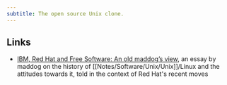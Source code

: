 ```yaml
---
subtitle: The open source Unix clone.
---
```

## Links

- [IBM, Red Hat and Free Software: An old maddog’s view](https://www.lpi.org/blog/2023/07/30/ibm-red-hat-and-free-software-an-old-maddogs-view/), an essay by maddog on the history of [[Notes/Software/Unix/Unix]]/Linux and the attitudes towards it, told in the context of Red Hat's recent moves